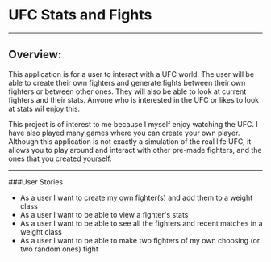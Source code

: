 # UFC Stats and Fights

---

## Overview:

This application is for a user to interact with a UFC world. The user will be able to create their own fighters
and generate fights between their own fighters or between other ones. They will also be able to look at current fighters 
and their stats. Anyone who is interested in the UFC or likes to look at stats wil enjoy this.

This project is of interest to me because I myself enjoy watching the UFC. I have also played many games where you can
create your own player. Although this application is not exactly a simulation of the real life UFC, it allows you to 
play around and interact with other pre-made fighters, and the ones that you created yourself.

---

###User Stories
- As a user I want to create my own fighter(s) and add them to a weight class
- As a user I want to be able to view a fighter's stats
- As a user I want to be able to see all the fighters and recent matches in a weight class
- As a user I want to be able to make two fighters of my own choosing (or two random ones) fight









